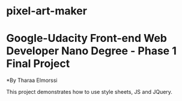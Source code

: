 # pixel-art-maker
Google-Udacity Front-end Web Developer Nano Degree - Phase 1 Final Project
=====================================================================================
*By Tharaa Elmorssi

This project demonstrates how to use style sheets, JS and JQuery.
